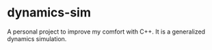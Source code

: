 # dynamics-sim
A personal project to improve my comfort with C++. It is a generalized dynamics simulation.
